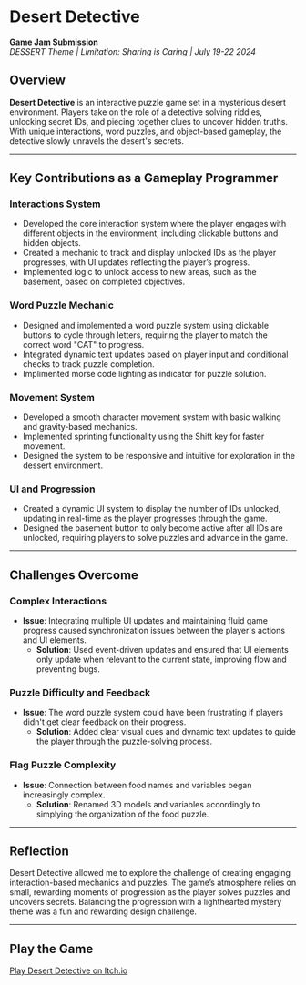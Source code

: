 # Desert Detective  
**Game Jam Submission**  
*DESSERT Theme | Limitation: Sharing is Caring | July 19-22 2024*

## Overview  
**Desert Detective** is an interactive puzzle game set in a mysterious desert environment. Players take on the role of a detective solving riddles, unlocking secret IDs, and piecing together clues to uncover hidden truths. With unique interactions, word puzzles, and object-based gameplay, the detective slowly unravels the desert's secrets.

---

## Key Contributions as a Gameplay Programmer  

### **Interactions System**  
- Developed the core interaction system where the player engages with different objects in the environment, including clickable buttons and hidden objects.  
- Created a mechanic to track and display unlocked IDs as the player progresses, with UI updates reflecting the player’s progress.  
- Implemented logic to unlock access to new areas, such as the basement, based on completed objectives.

### **Word Puzzle Mechanic**  
- Designed and implemented a word puzzle system using clickable buttons to cycle through letters, requiring the player to match the correct word "CAT" to progress.  
- Integrated dynamic text updates based on player input and conditional checks to track puzzle completion.
- Implimented morse code lighting as indicator for puzzle solution.

### **Movement System**  
- Developed a smooth character movement system with basic walking and gravity-based mechanics.  
- Implemented sprinting functionality using the Shift key for faster movement.  
- Designed the system to be responsive and intuitive for exploration in the dessert environment.

### **UI and Progression**  
- Created a dynamic UI system to display the number of IDs unlocked, updating in real-time as the player progresses through the game.  
- Designed the basement button to only become active after all IDs are unlocked, requiring players to solve puzzles and advance in the game.

---

## Challenges Overcome  

### **Complex Interactions**  
- **Issue**: Integrating multiple UI updates and maintaining fluid game progress caused synchronization issues between the player's actions and UI elements.  
  - **Solution**: Used event-driven updates and ensured that UI elements only update when relevant to the current state, improving flow and preventing bugs.

### **Puzzle Difficulty and Feedback**  
- **Issue**: The word puzzle system could have been frustrating if players didn't get clear feedback on their progress.  
  - **Solution**: Added clear visual cues and dynamic text updates to guide the player through the puzzle-solving process.

### **Flag Puzzle Complexity**  
- **Issue**: Connection between food names and variables began increasingly complex. 
  - **Solution**: Renamed 3D models and variables accordingly to simplying the organization of the food puzzle.

---

## Reflection  
Desert Detective allowed me to explore the challenge of creating engaging interaction-based mechanics and puzzles. The game’s atmosphere relies on small, rewarding moments of progression as the player solves puzzles and uncovers secrets. Balancing the progression with a lighthearted mystery theme was a fun and rewarding design challenge.

---

## Play the Game  
[Play Desert Detective on Itch.io](https://aftertheraingames.itch.io/dessert-detective)
